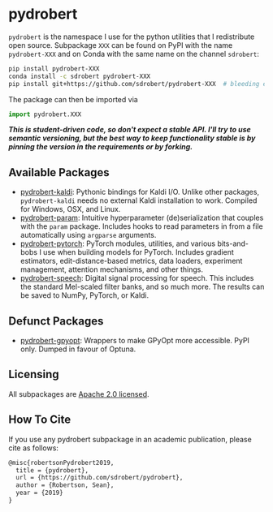 # pydrobert

`pydrobert` is the namespace I use for the python utilities that I redistribute
open source. Subpackage `XXX` can be found on PyPI with the name
`pydrobert-XXX` and on Conda with the same name on the channel `sdrobert`:

``` bash
pip install pydrobert-XXX
conda install -c sdrobert pydrobert-XXX
pip install git+https://github.com/sdrobert/pydrobert-XXX  # bleeding edge
```

The package can then be imported via

``` python
import pydrobert.XXX
```

***This is student-driven code, so don't expect a stable API. I'll try to use semantic versioning, but the best way to keep functionality stable is by pinning the version in the requirements or by forking.***

## Available Packages

- [pydrobert-kaldi](https://github.com/sdrobert/pydrobert-kaldi): Pythonic
  bindings for Kaldi I/O. Unlike other packages, `pydrobert-kaldi` needs no
  external Kaldi installation to work. Compiled for Windows, OSX, and Linux.
- [pydrobert-param](https://github.com/sdrobert/pydrobert-param): Intuitive
  hyperparameter (de)serialization that couples with the `param` package.
  Includes hooks to read parameters in from a file automatically using
  `argparse` arguments.
- [pydrobert-pytorch](https://github.com/sdrobert/pydrobert-pytorch): PyTorch
  modules, utilities, and various bits-and-bobs I use when building models for
  PyTorch. Includes gradient estimators, edit-distance-based metrics, data
  loaders, experiment management, attention mechanisms, and other things.
- [pydrobert-speech](https://github.com/sdrobert/pydrobert-speech): Digital
  signal processing for speech. This includes the standard Mel-scaled filter
  banks, and so much more. The results can be saved to NumPy, PyTorch, or
  Kaldi.

## Defunct Packages

- [pydrobert-gpyopt](https://github.com/sdrobert/pydrobert-gpyopt): Wrappers to make GPyOpt more accessible. PyPI only. Dumped
  in favour of Optuna.

## Licensing

All subpackages are [Apache 2.0 licensed](https://tldrlegal.com/license/apache-license-2.0-%28apache-2.0%29).

## How To Cite

If you use any pydrobert subpackage in an academic publication, please cite as follows:

``` tex
@misc{robertsonPydrobert2019,
  title = {pydrobert},
  url = {https://github.com/sdrobert/pydrobert},
  author = {Robertson, Sean},
  year = {2019}
}
```
